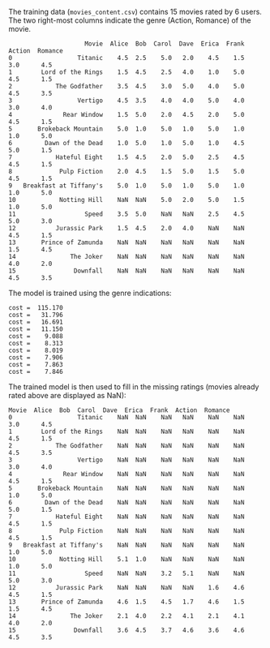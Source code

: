 The training data (`movies_content.csv`) contains 15 movies rated by 6 users.
The two right-most columns indicate the genre (Action, Romance) of the movie.

                         Movie  Alice  Bob  Carol  Dave  Erica  Frank  Action  Romance
    0                  Titanic    4.5  2.5    5.0   2.0    4.5    1.5     3.0      4.5
    1        Lord of the Rings    1.5  4.5    2.5   4.0    1.0    5.0     4.5      1.5
    2            The Godfather    3.5  4.5    3.0   5.0    4.0    5.0     4.5      3.5
    3                  Vertigo    4.5  3.5    4.0   4.0    5.0    4.0     3.0      4.0
    4              Rear Window    1.5  5.0    2.0   4.5    2.0    5.0     4.5      1.5
    5       Brokeback Mountain    5.0  1.0    5.0   1.0    5.0    1.0     1.0      5.0
    6         Dawn of the Dead    1.0  5.0    1.0   5.0    1.0    4.5     5.0      1.5
    7            Hateful Eight    1.5  4.5    2.0   5.0    2.5    4.5     4.5      1.5
    8             Pulp Fiction    2.0  4.5    1.5   5.0    1.5    5.0     4.5      1.5
    9   Breakfast at Tiffany's    5.0  1.0    5.0   1.0    5.0    1.0     1.0      5.0
    10            Notting Hill    NaN  NaN    5.0   2.0    5.0    1.5     1.0      5.0
    11                   Speed    3.5  5.0    NaN   NaN    2.5    4.5     5.0      3.0
    12           Jurassic Park    1.5  4.5    2.0   4.0    NaN    NaN     4.5      1.5
    13       Prince of Zamunda    NaN  NaN    NaN   NaN    NaN    NaN     1.5      4.5
    14               The Joker    NaN  NaN    NaN   NaN    NaN    NaN     4.0      2.0
    15                Downfall    NaN  NaN    NaN   NaN    NaN    NaN     4.5      3.5

The model is trained using the genre indications:

    cost =  115.170
    cost =   31.796
    cost =   16.691
    cost =   11.150
    cost =    9.088
    cost =    8.313
    cost =    8.019
    cost =    7.906
    cost =    7.863
    cost =    7.846

The trained model is then used to fill in the missing ratings (movies already
rated above are displayed as NaN):

    Movie  Alice  Bob  Carol  Dave  Erica  Frank  Action  Romance
    0                  Titanic    NaN  NaN    NaN   NaN    NaN    NaN     3.0      4.5
    1        Lord of the Rings    NaN  NaN    NaN   NaN    NaN    NaN     4.5      1.5
    2            The Godfather    NaN  NaN    NaN   NaN    NaN    NaN     4.5      3.5
    3                  Vertigo    NaN  NaN    NaN   NaN    NaN    NaN     3.0      4.0
    4              Rear Window    NaN  NaN    NaN   NaN    NaN    NaN     4.5      1.5
    5       Brokeback Mountain    NaN  NaN    NaN   NaN    NaN    NaN     1.0      5.0
    6         Dawn of the Dead    NaN  NaN    NaN   NaN    NaN    NaN     5.0      1.5
    7            Hateful Eight    NaN  NaN    NaN   NaN    NaN    NaN     4.5      1.5
    8             Pulp Fiction    NaN  NaN    NaN   NaN    NaN    NaN     4.5      1.5
    9   Breakfast at Tiffany's    NaN  NaN    NaN   NaN    NaN    NaN     1.0      5.0
    10            Notting Hill    5.1  1.0    NaN   NaN    NaN    NaN     1.0      5.0
    11                   Speed    NaN  NaN    3.2   5.1    NaN    NaN     5.0      3.0
    12           Jurassic Park    NaN  NaN    NaN   NaN    1.6    4.6     4.5      1.5
    13       Prince of Zamunda    4.6  1.5    4.5   1.7    4.6    1.5     1.5      4.5
    14               The Joker    2.1  4.0    2.2   4.1    2.1    4.1     4.0      2.0
    15                Downfall    3.6  4.5    3.7   4.6    3.6    4.6     4.5      3.5

